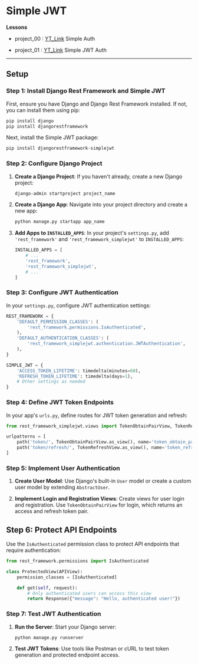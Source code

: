 # Simple JWT

**Lessons**

- project_00 : [YT_Link](https://www.youtube.com/watch?v=PUzgZrS_piQ&list=PLlameCF3cMEtfyO6H7WXUAqoIJO21bDNp&index=1) Simple Auth 

- project_01 : [YT_Link](https://www.youtube.com/watch?v=lo7lBD9ynVc) Simple JWT Auth

<hr>

## Setup 

### Step 1: Install Django Rest Framework and Simple JWT

First, ensure you have Django and Django Rest Framework installed. If not, you can install them using pip:

```bash
pip install django
pip install djangorestframework
```

Next, install the Simple JWT package:

```bash
pip install djangorestframework-simplejwt
```

### Step 2: Configure Django Project

1. **Create a Django Project**: If you haven't already, create a new Django project:

   ```bash
   django-admin startproject project_name
   ```

2. **Create a Django App**: Navigate into your project directory and create a new app:

   ```bash
   python manage.py startapp app_name
   ```

3. **Add Apps to `INSTALLED_APPS`**: In your project's `settings.py`, add `'rest_framework'` and `'rest_framework_simplejwt'` to `INSTALLED_APPS`:

   ```python
   INSTALLED_APPS = [
       # ...
       'rest_framework',
       'rest_framework_simplejwt',
       # ...
   ]
   ```

### Step 3: Configure JWT Authentication

In your `settings.py`, configure JWT authentication settings:

```python
REST_FRAMEWORK = {
    'DEFAULT_PERMISSION_CLASSES': (
        'rest_framework.permissions.IsAuthenticated',
    ),
    'DEFAULT_AUTHENTICATION_CLASSES': (
        'rest_framework_simplejwt.authentication.JWTAuthentication',
    ),
}

SIMPLE_JWT = {
    'ACCESS_TOKEN_LIFETIME': timedelta(minutes=60),
    'REFRESH_TOKEN_LIFETIME': timedelta(days=1),
    # Other settings as needed
}
```

### Step 4: Define JWT Token Endpoints

In your app's `urls.py`, define routes for JWT token generation and refresh:

```python
from rest_framework_simplejwt.views import TokenObtainPairView, TokenRefreshView

urlpatterns = [
    path('token/', TokenObtainPairView.as_view(), name='token_obtain_pair'),
    path('token/refresh/', TokenRefreshView.as_view(), name='token_refresh'),
]
```

### Step 5: Implement User Authentication

1. **Create User Model**: Use Django's built-in `User` model or create a custom user model by extending `AbstractUser`.

2. **Implement Login and Registration Views**: Create views for user login and registration. Use `TokenObtainPairView` for login, which returns an access and refresh token pair.

## Step 6: Protect API Endpoints

Use the `IsAuthenticated` permission class to protect API endpoints that require authentication:

```python
from rest_framework.permissions import IsAuthenticated

class ProtectedView(APIView):
    permission_classes = [IsAuthenticated]

    def get(self, request):
        # Only authenticated users can access this view
        return Response({"message": "Hello, authenticated user!"})
```

### Step 7: Test JWT Authentication

1. **Run the Server**: Start your Django server:

   ```bash
   python manage.py runserver
   ```

2. **Test JWT Tokens**: Use tools like Postman or cURL to test token generation and protected endpoint access.
